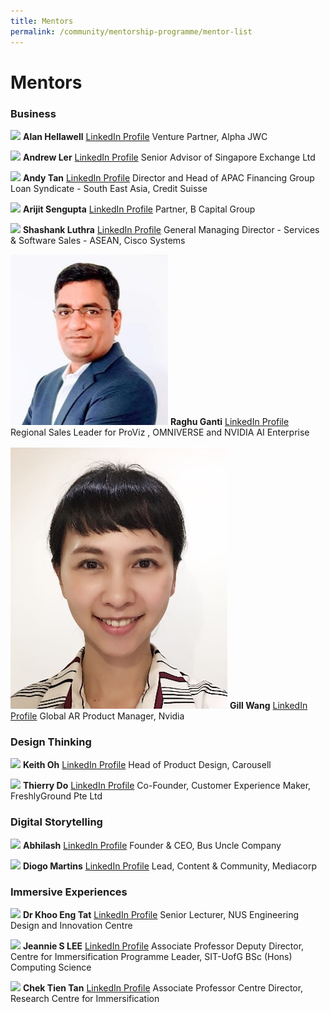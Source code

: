 ```yaml
---
title: Mentors
permalink: /community/mentorship-programme/mentor-list
---
```

# Mentors

### Business

![](/images/mentor-list/alan-hellawell_300x230px.jpg)
**Alan Hellawell**
[LinkedIn Profile](https://www.linkedin.com/in/alan-hellawell-96a3263/)
Venture Partner, Alpha JWC

![](/images/mentor-list/AndrewLer_300x230px-2.jpg)
**Andrew Ler**
[LinkedIn Profile](https://www.linkedin.com/in/andrew-ler-b042882b/)
Senior Advisor of Singapore Exchange Ltd

![](/images/mentor-list/AndyTan_300X230px.jpg)
**Andy Tan**
[LinkedIn Profile](https://www.linkedin.com/in/andytanyy/)
Director and Head of APAC Financing Group Loan Syndicate - South East Asia, Credit Suisse

![](/images/mentor-list/Arijit_Sengupta_300x230px.jpg)
**Arijit Sengupta**
[LinkedIn Profile](https://www.linkedin.com/in/arijit-sengupta/)
Partner, B Capital Group

![](/images/mentor-list/shashankluthra.jpg)
**Shashank Luthra**
[LinkedIn Profile](https://www.linkedin.com/in/shashankluthra)
General Managing Director -  Services & Software Sales - ASEAN, Cisco Systems

![](/images/mentor-list/raghuganti2.png)
**Raghu Ganti**
[LinkedIn Profile](https://www.linkedin.com/in/rganti9)
Regional Sales Leader for ProViz , OMNIVERSE and NVIDIA AI Enterprise

![](/images/mentor-list/gillwang2.png)
**Gill Wang**
[LinkedIn Profile](https://www.linkedin.com/in/gill-wang-39116a15a/)
Global AR Product Manager, Nvidia


### Design Thinking

![](/images/mentor-list/Keith-Oh_color-300x230px.jpg)
**Keith Oh**
[LinkedIn Profile](https://www.linkedin.com/in/keithoh/)
Head of Product Design, Carousell

![](/images/mentor-list/Thierry-Do_300x230px.jpg)
**Thierry Do**
[LinkedIn Profile](https://sg.linkedin.com/in/thierry-do)
Co-Founder, Customer Experience Maker, FreshlyGround Pte Ltd

### Digital Storytelling

![](/images/mentor-list/Abhilash-Murthy_300X230px.jpg)
**Abhilash**
[LinkedIn Profile](https://www.linkedin.com/in/abhilashmurthy/)
Founder & CEO, Bus Uncle Company

![](/images/mentor-list/DiogoMartins_300x230px.jpg)
**Diogo Martins**
[LinkedIn Profile](https://www.linkedin.com/in/diogocordesanicetomartins/)
Lead, Content & Community, Mediacorp


### Immersive Experiences

![](/images/mentor-list/Khoo-Eng-Tat_300x230px.jpg)
**Dr Khoo Eng Tat**
[LinkedIn Profile](https://www.linkedin.com/in/eng-tat-khoo-6061311a/)
Senior Lecturer, NUS Engineering Design and Innovation Centre

![](/images/mentor-list/Dr_Jeannie_Lee.jpg)
**Jeannie S LEE**
[LinkedIn Profile](https://www.linkedin.com/in/jeannieleesa)
Associate Professor
Deputy Director, Centre for Immersification
Programme Leader, SIT-UofG BSc (Hons) Computing Science

![](/images/mentor-list/Dr_Tan_Chek_Tien_50.jpg)
**Chek Tien Tan**
[LinkedIn Profile](https://www.linkedin.com/in/chek-tien-tan-b48aba14)
Associate Professor Centre Director, Research Centre for Immersification